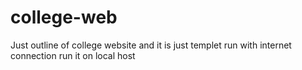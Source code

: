 # college-web
Just outline of college website and it is just templet 
run with internet connection 
run it on local host

